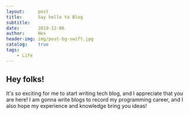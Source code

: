 ```yaml
---
layout:     post
title:      Say hello to Blog
subtitle:   
date:       2019-12-06
author:     Hex
header-img: img/post-bg-swift.jpg
catalog:    true
tags:
    - Life
---
```

## Hey folks!

It's so exciting for me to start writing tech blog, and I appreciate that you are here! I am gonna write blogs to record my programming career, and I also hope my experience and knowledge bring you ideas!
